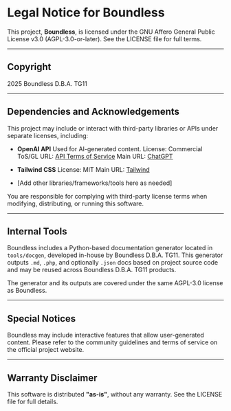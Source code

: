 # Legal Notice for Boundless

This project, **Boundless**, is licensed under the GNU Affero General Public License v3.0 (AGPL-3.0-or-later). See the LICENSE file for full terms.

---

## Copyright
 2025 Boundless D.B.A. TG11

---

## Dependencies and Acknowledgements

This project may include or interact with third-party libraries or APIs under separate licenses, including:

- **OpenAI API**  Used for AI-generated content.
  License: Commercial
  ToS/GL URL: [API Terms of Service](https://openai.com/policies/terms-of-use)
  Main URL: [ChatGPT](https://openai.com/chatgpt/)
- **Tailwind CSS**
  License: MIT
  Main URL: [Tailwind](https://tailwindcss.com)

- [Add other libraries/frameworks/tools here as needed]

You are responsible for complying with third-party license terms when modifying, distributing, or running this software.

---

## Internal Tools

Boundless includes a Python-based documentation generator located in `tools/docgen`, developed in-house by Boundless D.B.A. TG11. This generator outputs `.md`, `.php`, and optionally `.json` docs based on project source code and may be reused across Boundless D.B.A. TG11 products.

The generator and its outputs are covered under the same AGPL-3.0 license as Boundless.

---

## Special Notices

Boundless may include interactive features that allow user-generated content. Please refer to the community guidelines and terms of service on the official project website.

---

## Warranty Disclaimer

This software is distributed **"as-is"**, without any warranty. See the LICENSE file for full details.

